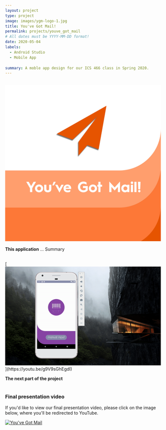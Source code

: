 ```yaml
---
layout: project
type: project
image: images/ygm-logo-1.jpg
title: You've Got Mail!
permalink: projects/youve_got_mail
# All dates must be YYYY-MM-DD format!
date: 2020-05-04
labels:
  - Android Studio
  - Mobile App

summary: A moble app design for our ICS 466 class in Spring 2020.
---
```

<div class="ui divider"></div>
<br>
<img class="ui fluid circular image" src="../images/ygm-logo-2.jpg">
<br>

**This application** ...
Summary

<br>
[<img class="ui fluid rounded image" src="../images/ygm_main_screen.gif">](https://youtu.be/g9V9sGhEgdI)

<br>

**The next part of the project** 
<br>
<br>

### **Final presentation video**

If you'd like to view our final presentation video, please click on the image below, where you'll be redirected to YouTube. 
<br/>

[![You've Got Mail](https://i.imgur.com/OXUUNtq.gif)](https://youtu.be/g9V9sGhEgdI)

